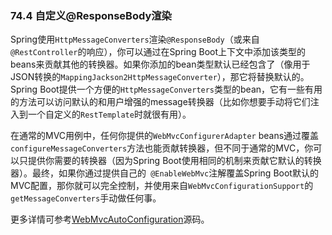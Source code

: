 ### 74.4 自定义@ResponseBody渲染

Spring使用`HttpMessageConverters`渲染`@ResponseBody`（或来自`@RestController`的响应），你可以通过在Spring Boot上下文中添加该类型的beans来贡献其他的转换器。如果你添加的bean类型默认已经包含了（像用于JSON转换的`MappingJackson2HttpMessageConverter`），那它将替换默认的。Spring Boot提供一个方便的`HttpMessageConverters`类型的bean，它有一些有用的方法可以访问默认的和用户增强的message转换器（比如你想要手动将它们注入到一个自定义的`RestTemplate`时就很有用）。

在通常的MVC用例中，任何你提供的`WebMvcConfigurerAdapter` beans通过覆盖`configureMessageConverters`方法也能贡献转换器，但不同于通常的MVC，你可以只提供你需要的转换器（因为Spring Boot使用相同的机制来贡献它默认的转换器）。最终，如果你通过提供自己的` @EnableWebMvc`注解覆盖Spring Boot默认的MVC配置，那你就可以完全控制，并使用来自`WebMvcConfigurationSupport`的`getMessageConverters`手动做任何事。

更多详情可参考[WebMvcAutoConfiguration](https://github.com/spring-projects/spring-boot/tree/v2.0.0.M2/spring-boot-autoconfigure/src/main/java/org/springframework/boot/autoconfigure/web/servlet/WebMvcAutoConfiguration.java)源码。
